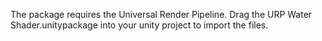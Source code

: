 The package requires the Universal Render Pipeline.
Drag the URP Water Shader.unitypackage into your unity project to import the files.
